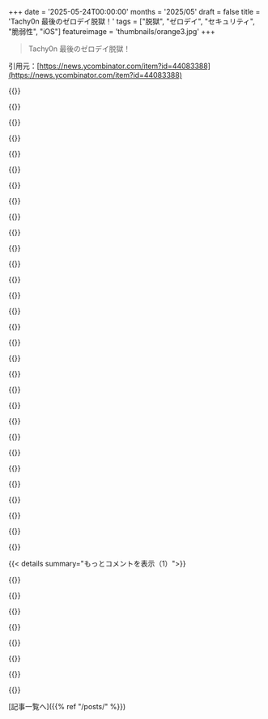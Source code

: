 +++
date = '2025-05-24T00:00:00'
months = '2025/05'
draft = false
title = 'Tachy0n 最後のゼロデイ脱獄！'
tags = ["脱獄", "ゼロデイ", "セキュリティ", "脆弱性", "iOS"]
featureimage = 'thumbnails/orange3.jpg'
+++

> Tachy0n 最後のゼロデイ脱獄！

引用元：[https://news.ycombinator.com/item?id=44083388](https://news.ycombinator.com/item?id=44083388)




{{<matomeQuote body="＞ やつが数十億ドルの企業を打ち負かしたやり方は、Appleが苦手なシンプルだけど退屈で面倒な作業だったんだ。つまり回帰テストさ。<br>＞ ほら、これ前にもあっただろ。iOS 12では、SockPuppetが大きな脱獄エクスプロイトの一つだった。Project ZeroのNed Williamsonが見つけてAppleに報告して、iOS 12.3でパッチされたけど、Project Zeroのバグトラッカーでは制限解除された。でも、まさかのiOS 12.4で再発したんだ、まるでパッチされなかったみたいにね。<br>たぶんAppleがそのバージョン用にXNUを別ブランチにフォークして、そこにパッチを適用し忘れたんだろうとしか推測できないけど、これで彼らがこういう類の回帰テストをしてないのが明らかになった。<br>これは簡単で、うまくいくとかなり報われる可能性のある隙間だったんだ。実際、既知の1日脆弱性の回帰テストをいくつか実装しただけで、Pwnは当たりを見つけた。<br>それで今、他のプロジェクトはどれくらいこれをやってるんだろうって考えてる。誰か古いLinux/FreeBSD/OpenWRT/OpenSSH/…のバージョンに過去の脆弱性をCIファームで動かしてるのかな？<br>それは、誰かが各脆弱性を自動化できる形にする（これはハードル低いと思う）、それを動かすCIリソースがある（これはハードル高いけど、新しいバージョンごとにランダムに選んで動かせば節約できる）、気に掛ける（これは簡単だといいな）、そして思いつく（これは驚くほど難しい）必要があるね。" userName="yjftsjthsd-h" createdAt="2025/05/24 22:06:19" color="#785bff">}}




{{<matomeQuote body="うん、回帰テスト…修正したバグが戻ってこないようにすること…はQAの標準作業だよね。<br>俺、大学の頃に20年も前（うわ、その数字ヤバいな）だけどMozillaでQAボランティアしてたとき、どんどん増えてく回帰テストのスイートがあったよ。<br>主にレンダリングとかレイアウト、JavaScriptエンジンのバグ用で、バグを再現して修正したことを証明するためには最小限のテストケースを作るのが一部だったんだ。それを簡単にビルドパイプラインに投入できた。<br>バグは付き物だけど、直すために時間とお金を費やしたのにまた戻ってくるのは最悪のシナリオだよ。<br>品質を気にする組織は間違いなく回帰テストに投資してる。<br>残念ながら、たくさんの組織がQAを全く尊重せず、もしやったとしても最低価格でオフショアに出してる。<br>Appleがjailbreakのような、歴史上最も注目されるバグの回帰テストをしないなんて、俺には全くクレイジーに思える。<br>最近のMozillaは色々批判されるかもしれないけど。<br>でも2000年代初頭にはTinderboxとかBugzillaみたいなツールを使って、すごく頑丈なQAとCI/CDの仕組みがあったんだ。<br>DevOpsが出てきてそれが一般的になったとき、「え、みんなこれもうやってなかったの？」って思ったよ。<br>自分がバブルの中に住んでただけで、全然普通じゃなかったってことだね。" userName="jdwithit" createdAt="2025/05/25 02:10:19" color="#45d325">}}




{{<matomeQuote body="何年も前、Apple Retail Software Engineeringで6ヶ月契約で、店舗の従業員と連絡を取る、従業員同士が連絡を取る、彼らにトレーニングを提供する、といったコードのJenkins CI/CDシステムを納品したことがあるんだ。<br>複数の主要なコンポーネントがあった。<br>Linuxで動くバックエンドサーバーシステム。<br>MacOSで動くコンテンツ作成システム。<br>iOSとiPadOSで動くエンドユーザー向けクライアント。<br>そして、彼らが実行している広範なQAプロセスがあったんだ。<br>俺はそれらのコンポーネントのコードベースにちょっとした変更を加えて、俺の机の下で動いてたJenkinsサーバー（昔のMac Proサーバーが転がってたやつ）でビルドできるようにしたんだ。<br>そして言えることは、彼らは広範な回帰テストを持っていたってことだよ。<br>俺がそこにいた時点で、5000以上。<br>それらが実行にすごく時間がかかったから、彼らは自分たちのラップトップじゃなくてJenkinsサーバーが必要だったんだ。<br>さて、Appleの他の開発者のことは言えないけど、彼らは回帰テストの概念をよく知ってると思うよ。" userName="bradknowles" createdAt="2025/05/25 15:12:15" color="">}}




{{<matomeQuote body="彼らが言ってるのは、他の人のコードを密かに回帰テストして（パッチされたエクスプロイトが再び使えるようになってないかチェックする）、ってことだと思うよ。" userName="gcau" createdAt="2025/05/25 08:03:23" color="">}}




{{<matomeQuote body="＞ そして今、他のプロジェクトはどれくらいこれをやってるんだろうって考えてる。<br>もし「プロジェクト」が情報機関を指すなら、G10の情報機関は少なくともこれをやってるって仮定するのは安全だろうね。ロシア、中国、北朝鮮もそうだし、たぶん数多くの民間グループもやってるよ。" userName="KennyBlanken" createdAt="2025/05/24 22:23:15" color="">}}




{{<matomeQuote body="根本的な問題は、たくさんの組織がセキュリティ関連を独自のワークフローと独自の種類のバグとして分離しちゃってることだと思うんだ。<br>基本的にConway’s lawがセキュリティと機能開発の分離に適用されちゃってる。<br>だから、もし彼らが成熟した回帰テストスイートを持つビルド/リリース手順を持っていても、組織内部の都合でこういう”セキュリティ”問題はそこに含まれないだろうね。" userName="bcoates" createdAt="2025/05/25 01:14:01" color="">}}




{{<matomeQuote body="見たことはあるんだけど今は名前を思い出せない（ビール飲んでるからね）FOSSプロジェクトがあるんだけど、彼らのテストケースディレクトリだけは覚えてる。メリットのあるイシューごとに一つ。<br>何千もあったよ、簡単だった。<br>Sqliteだったかもしれないな。<br>調べてみる価値はあるよ。<br>バグ修正を前のバージョンに戻さないなら、テストも戻さないだろうね。" userName="edoceo" createdAt="2025/05/25 03:34:48" color="">}}




{{<matomeQuote body="Glasgow Haskell Compilerプロジェクトがこれをやってるよ:<br>https://gitlab.haskell.org/ghc/ghc/-/tree/master/testsuite/t...<br>Tと数字で始まる全てのテストは、彼らのトラッカーの対応するイシューから作られた例なんだ。<br>そして、まあ、たくさんあるよ。" userName="TheMatten" createdAt="2025/05/25 06:26:27" color="#45d325">}}




{{<matomeQuote body="＞ kheap separationについて知ってること全部忘れて、task port mitigations全部忘れて、SSVとSPTMも忘れて<br>これ、友達と外国語で話しててうまくやってたのに、次の文で脳外科手術とか核物理学の話を始めて、俺の理解が崖から落ちるみたいだね。<br>あるいは、高炉改修についての会話を解釈しようとしたあの時みたい。<br>jailbreakに関しては、もうできなくなったのが悲しいな。<br>脱獄したiPadで何か役に立つことした覚えはないけど、楽しかったんだ。<br>今はテザリングアプリとかUTM + JITソリューションとか入れたいな(1)。<br>1: SideStoreは有望に見えたけど、俺のアカウントは昔有料のApple Developerアカウントで、期限切れにならない10個のアプリIDがあるから、新しいアカウントを作るかまたお金を払わないと、さっき言ったUTMみたいなアプリをインストールできないんだ。" userName="0x38B" createdAt="2025/05/25 06:03:58" color="">}}




{{<matomeQuote body="昔iPhone 4を脱獄してて、それが俺がメインデバイスとしてiPhoneを使う唯一の方法だったんだ。<br>それができなくなったから、Androidに戻っちゃった。<br>Androidもその頃には基本的な機能がたくさん追いついてたからね。" userName="xandrius" createdAt="2025/05/25 09:25:18" color="">}}




{{<matomeQuote body="Appleが今はJailbreakに100万ドル払うらしいね。それがフリーマーケットでの最低価格ってことか。" userName="weinzierl" createdAt="2025/05/24 21:44:14" color="#45d325">}}




{{<matomeQuote body="＞now その境界線は2015年に、10年くらい前に破られてるよ： https://www.dailymail.co.uk/... [省略]" userName="conradev" createdAt="2025/05/25 00:13:04" color="">}}




{{<matomeQuote body="いいね、Appleのbug bountyは10年前にはなかったし。Appleのbug bountyはmaxで100万ドルだよ（bonus multipliersで最大200万ドルまであるけどね）。gotchaを投げつける前にちゃんとcontent読もうぜ。" userName="halJordan" createdAt="2025/05/25 01:29:01" color="#ff33a1">}}




{{<matomeQuote body="その1MはAppleが払ったんじゃないよ。Zerodiumっていう、vulnerabilityをattackers（e.g. NSA）にsold”sellsしてるcompanyが払ったんだよ。" userName="Thorrez" createdAt="2025/05/25 09:04:13" color="#ff5c5c">}}




{{<matomeQuote body="それがmarket rateだよ。 https://cyberscoop.com/zerodium-android-zero-days-bounty/" userName="lern_too_spel" createdAt="2025/05/25 00:53:33" color="">}}




{{<matomeQuote body="へぇー、zero-dayのmarket makersとかいるんだね…。" userName="andrepd" createdAt="2025/05/25 01:07:06" color="">}}




{{<matomeQuote body="Bear in mind： different buyersとdifferent price structuredだよ。vulnerabilityをCNE shops（say：every intelligence organization in Germany）にsellingすればmore getできるけど、more riskをacceptすることになるんだ--- the paymentsはeffectively tranched（or，equivalently，back-loaded on “maintenance” fees）で、vulnerabilityがdiesしたらyou’re S.O.L。AppleもCNE buyerが求めるようなreliable exploitation enablement toolingをbuildさせるわけじゃない。So：they pay less。" userName="tptacek" createdAt="2025/05/25 01:53:54" color="#ff5733">}}




{{<matomeQuote body="Jailbreak持ってたら、Appleにcontactしてmillions of dollarsをapplyする方法ってあるの？X： Hi AppLE I haz jailb8？<br>Orはintermediariesの1つ経由？<br>Orはpublishedされてるemailとかそんなのがあるの？<br>（That will not to straight to 1st level support and forgotten about）" userName="ThinkBeat" createdAt="2025/05/24 23:51:28" color="">}}




{{<matomeQuote body="https://security.apple.com/bounty/" userName="charcircuit" createdAt="2025/05/24 23:57:35" color="#ff5c5c">}}




{{<matomeQuote body="If this is the case Apple employed an amazing strategy。彼らのdevicesをrootするall waysをlocking by彼らはJailbreak devs for free discovered vulnerabilitiesをpatchしてるってことだ。" userName="ivanjermakov" createdAt="2025/05/24 20:48:21" color="">}}




{{<matomeQuote body="でも彼らはそうしてないんだよ。記事には「プライベート」コミュニティにはまだexploit があって、Apple がそれをパッチしてるって書いてる。公共の場、例えば dev とかには、なぜかもう無いんだってさ。" userName="ejpir" createdAt="2025/05/24 21:11:06" color="">}}




{{<matomeQuote body="プライベートなコミュニティ限定なのは、それがすごくexpensive だからだよ。しかも時間とともにどんどんexpensive になってる。つまり、Apple の strategy が iOS の exploiting の cost を上げたんだね。Public なものは anything 死んでる。それが you want to see ってこと。" userName="tptacek" createdAt="2025/05/24 21:16:03" color="">}}




{{<matomeQuote body="ここの premise には agree できないかもな、 Apple specifically に関しては conclusion には agree だけど。いくつか non-iOS spaces で VR をやってた experience から 100% positive だけど、 exploit value が上がると fewer published public exploits に繋がる。でも！ これは fewer available exploits とか platform が more difficult to exploit って sign じゃなくて、単に multiple （sometimes large numbers ）の competing factions が exploits を privately hoarding してるって sign なんだよ。complementary axiom として、 exploit value は exploit difficulty より target value に more closely follow すると思う。なぜなら competent vulnerability researchers の supply は available targets の number より constrained だからさ。要するに、 high value target （hello, shitty Android phones ）を pops する simple exploit は、 low value target を pops する complex exploit より much more money で buy される。 high exploit value と low exploit publication rate を持つ devices でも garbage security なのは plenty ある。With that said, Apple specifically は special （and perhaps the only ）case で、彼らは”winning”で people は genuinely research を giving up してる。理由は results が value に aren’t worth だから。これが industry 全体に follow するとは思わないな。" userName="bri3d" createdAt="2025/05/24 22:14:18" color="#38d3d3">}}




{{<matomeQuote body="iOS は so many exploits in the chain が require されるんだ。syscall も capability も app ごとに two steps で effectively sign されてるから。他の process と interact できるかもしれないけど、 whitelisted processes だけ。kernel は Immutable だから persistence は impossible。 Apple only ができる level の boundary checks をしてるし、critical processes に special telemetry flags もあって、それが end of life の pathway を looking to してるって意味だったりする。他の OS はこの level の restrict ができなくて、それが say the JavaScript engine の exploit だけじゃなくて、 like 10 other pathways の exploit も need となる reason。理由は kernel が immutable で wazoo まで checked out されてるから、 different services と system processes を modifying して、それらの apps か approved peer から capability を getting することで”Jailbreaks”が手に入るんだ。これが exploit が required なとこ。でも apple はそれぞれの app が eachother と何してるかの telemetry も also 持ってるんだ。" userName="maldev" createdAt="2025/05/25 04:21:14" color="#45d325">}}




{{<matomeQuote body=" deeper questions here には reach できない気がする。pretty much just get back to”if it was cheap, Apple would have killed it already”に辿り着く。その circumstances の set では、 workable な public exploits （or broad workable bug classes to fish from ） to work with なんてありえない。 public jailbreaking community の part なら Sucks だろうけど、 course 、 user なら good だよね。" userName="tptacek" createdAt="2025/05/25 00:46:03" color="">}}




{{<matomeQuote body="これ agree だわ。 preferable situation なんてないってとこも agree。Apple は great job で mitigations を building してて、それが how difficult, expensive, and rare it is to fully exploit their platforms ってことに shows。俺は certainly intending to form a counter-argument だったわけじゃない。public exploits が existing するのが positive signal だとか、 preferable alternative situation があるとかね。My only point は”anything public is dead is what you want to see”が particularly useful な rubric in general じゃ never ないってこと。 public exploit material の absence や high”bid”price for grey market exploits が platform が less vulnerable な evidence って statements を見る時 nervous になるんだ。My experience suggests this isn’t really how the market works in general。 both pricing and publication に affect する way too many additional factors がありすぎて、”public exploit availability”or”grey-market bid price”を platform の security posture overall に関する signal として use するのは無理。Anyway, reading back, I realize that you specifically weren’t trying to draw that conclusion, but sibling comments は now - and it seems to be a really easy trap to fall into。 See: every”security journalism”outlet every time a broker posts an Android bid が their standing iOS bid より higher な時、 or vendors and OEMs が their devices は secure だと claiming する時 because no public exploits exist。" userName="bri3d" createdAt="2025/05/25 16:55:58" color="#45d325">}}




{{<matomeQuote body="でも it’s still more of obfuscation って側面が強いんじゃないか。研究者の pool を those most likely to turn to the dark market に effectively reducing してるだけだよ。privately developing exploits してる entire zero-day industry があって、 public は none of it を sees。Sure, low-resource attackers は probably forget about exploiting iOS だろうけど、 stuff like Pegasus は still happens regularly だし。" userName="pona-a" createdAt="2025/05/25 09:38:23" color="">}}




{{<matomeQuote body="Literally alternative は more viable vulnerabilities だろ。It’s hard to understand a coherent argument が that を over what we have now に favors するってのはね。We’re in this situation なのは because Apple が killing whole bug classes が gotten good at したからだ。That’s exactly what users want。" userName="tptacek" createdAt="2025/05/25 15:42:00" color="">}}




{{<matomeQuote body="Is this actually true？ Jailbreaks は more or less the same exploits used by things like Pegasus なのか？ exploits は、 their friends に side loaded apps への access を give する ability より、 them that discover する individuals にとって more worth なんだろうか？" userName="hsbauauvhabzb" createdAt="2025/05/24 22:26:23" color="">}}




{{<matomeQuote body="That’s the rub of relative integrity. It’s variably easier for some to rationalize taking the cash, even if that giant pile of coin が likely に others の imprisonment, deaths, and/or torturing に lead するとしても、 for better or for worse かは別としてね。" userName="burnt-resistor" createdAt="2025/05/25 00:51:22" color="">}}




{{< details summary="もっとコメントを表示（1）">}}

{{<matomeQuote body="記事全体の俺のお気に入りの一行．”iOS 13．0でバグをアンパッチした奴にも感謝したいね．あれもめちゃくちゃクールな行動だったよ．”" userName="greggh" createdAt="2025/05/25 13:56:42" color="">}}




{{<matomeQuote body="＞ 5年後にどうなってるか全然想像できないって？いや，できるだろ．iMessageはまだデバイス，アカウント，データの乗っ取りを許してるぜ．" userName="Hilift" createdAt="2025/05/25 15:41:49" color="">}}




{{<matomeQuote body="Tethered？それともuntethered？記事には書いてなかったね．" userName="peterburkimsher" createdAt="2025/05/25 19:31:07" color="">}}




{{<matomeQuote body="tachy0nはLPEだから，それはあんまり適切な分類じゃないんだ．それが使われた脱獄，unc0verは，俺の知る限り”semi-untethered”だよ．" userName="Retr0id" createdAt="2025/05/25 21:09:42" color="#ff33a1">}}




{{<matomeQuote body="いいね，答えてくれてサンキュー！unc0verってのはこれのことだよ，ちなみに：https://unc0ver.dev/" userName="peterburkimsher" createdAt="2025/05/25 21:13:46" color="#ff33a1">}}




{{<matomeQuote body="文脈で何言いたいか、あの俗語って別の意味なのに、マジで分からないの？" userName="dymk" createdAt="2025/05/25 00:26:29" color="">}}




{{<matomeQuote body="たぶん彼らは、l33t hax0rみたいに聞こえる新しい言葉を自分で作ったと思っていて、それがもう使われてるって気づいてないのかもね。" userName="Bender" createdAt="2025/05/25 00:23:32" color="#785bff">}}

{{</details>}}



[記事一覧へ]({{% ref "/posts/" %}})
